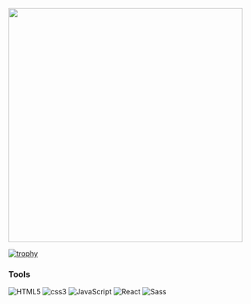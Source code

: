 


<a href="https://github.com/HongTaeHoon"><img align="center" style="width:467px" src="https://github-readme-stats.vercel.app/api/top-langs/?username=HongTaeHoon&layout=compact&hide_border=true&bg_color=141321&title_color=fff&text_color=fff&" /></a>

[![trophy](https://github-profile-trophy.vercel.app/?username=ryo-ma)](https://github.com/ryo-ma/github-profile-trophy)

### Tools

<img alt="HTML5" src ="https://img.shields.io/badge/HTML5-E34F26.svg?&style=for-the-badge&logo=HTML5&logoColor=white"/> <img alt="css3" src ="https://img.shields.io/badge/css3-1572B6.svg?&style=for-the-badge&logo=css3&logoColor=white"/> <img alt="JavaScript" src ="https://img.shields.io/badge/JavaScript-F7DF1E.svg?&style=for-the-badge&logo=JavaScript&logoColor=white"/> <img alt="React" src ="https://img.shields.io/badge/react-61DAFB.svg?&style=for-the-badge&logo=react&logoColor=white"/> <img alt="Sass" src ="https://img.shields.io/badge/sass-CC6699.svg?&style=for-the-badge&logo=sass&logoColor=white"/><br/>
